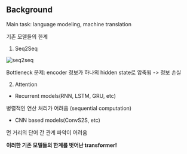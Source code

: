 Background
----------------------
Main task: language modeling, machine translation

기존 모델들의 한계
1. Seq2Seq

![seq2seq](C:/Users/minzz/Desktop/1.jpg)

Bottleneck 문제: encoder 정보가 하나의 hidden state로 압축됨 -> 정보 손실

2. Attention

* Recurrent models(RNN, LSTM, GRU, etc)

병렬적인 연산 처리가 어려움 (sequential computation)

* CNN based models(ConvS2S, etc)

먼 거리의 단어 간 관계 파악이 어려움

**이러한 기존 모델들의 한계를 벗어난 transformer!**
